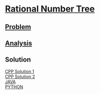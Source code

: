 # [Rational Number Tree](https://codingcompetitions.withgoogle.com/kickstart/round/0000000000434ba1/0000000000434b3c)

## [Problem](PROBLEM.md)

## [Analysis](ANALYSIS.md)

## Solution
[CPP Solution 1](Solution1.cpp)<br />
[CPP Solution 2](Solution2.cpp)<br />
[JAVA](Solution.java)<br />
[PYTHON](Solution.py)
